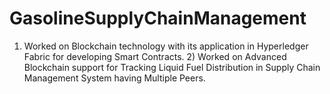 # GasolineSupplyChainManagement
1) Worked on Blockchain technology with its application in Hyperledger Fabric for developing Smart Contracts. 2) Worked on Advanced Blockchain support for Tracking Liquid Fuel Distribution in Supply Chain Management System having Multiple Peers. 
